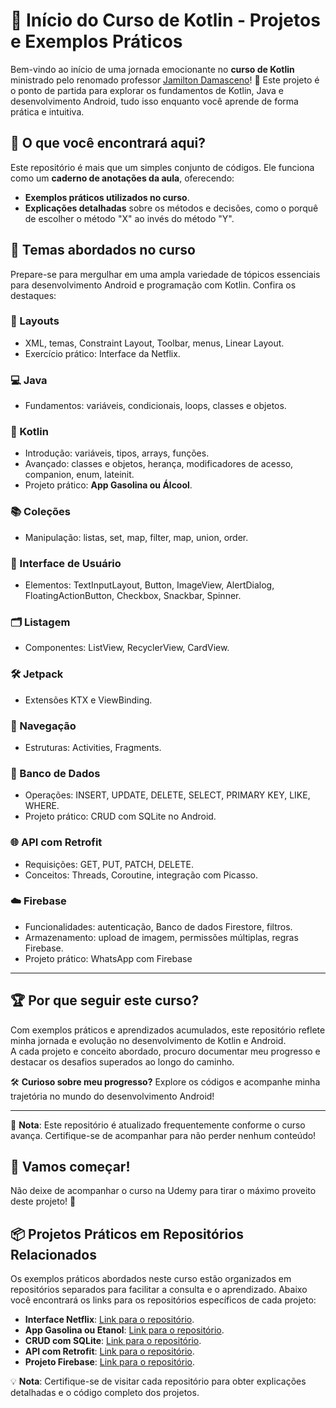 # 🚀 Início do Curso de Kotlin - Projetos e Exemplos Práticos  

Bem-vindo ao início de uma jornada emocionante no **curso de Kotlin** ministrado pelo renomado professor [Jamilton Damasceno](https://www.udemy.com)! 🎉 
Este projeto é o ponto de partida para explorar os fundamentos de Kotlin, Java e desenvolvimento Android, tudo isso enquanto você aprende de forma prática e intuitiva.  

## 📝 O que você encontrará aqui?  
Este repositório é mais que um simples conjunto de códigos. Ele funciona como um **caderno de anotações da aula**, oferecendo:  
- **Exemplos práticos utilizados no curso**.  
- **Explicações detalhadas** sobre os métodos e decisões, como o porquê de escolher o método "X" ao invés do método "Y".  

## 🎯 Temas abordados no curso  
Prepare-se para mergulhar em uma ampla variedade de tópicos essenciais para desenvolvimento Android e programação com Kotlin. Confira os destaques:  

### 🌟 Layouts  
- XML, temas, Constraint Layout, Toolbar, menus, Linear Layout.  
- Exercício prático: Interface da Netflix.  

### 💻 Java  
- Fundamentos: variáveis, condicionais, loops, classes e objetos.  

### 📜 Kotlin  
- Introdução: variáveis, tipos, arrays, funções.  
- Avançado: classes e objetos, herança, modificadores de acesso, companion, enum, lateinit.  
- Projeto prático: **App Gasolina ou Álcool**.  

### 📚 Coleções  
- Manipulação: listas, set, map, filter, map, union, order.  

### 🎨 Interface de Usuário  
- Elementos: TextInputLayout, Button, ImageView, AlertDialog, FloatingActionButton, Checkbox, Snackbar, Spinner.  

### 🗂️ Listagem  
- Componentes: ListView, RecyclerView, CardView.  

### 🛠️ Jetpack  
- Extensões KTX e ViewBinding.  

### 🔀 Navegação  
- Estruturas: Activities, Fragments.  

### 💾 Banco de Dados  
- Operações: INSERT, UPDATE, DELETE, SELECT, PRIMARY KEY, LIKE, WHERE.  
- Projeto prático: CRUD com SQLite no Android.  

### 🌐 API com Retrofit  
- Requisições: GET, PUT, PATCH, DELETE.  
- Conceitos: Threads, Coroutine, integração com Picasso.  

### ☁️ Firebase  
- Funcionalidades: autenticação, Banco de dados Firestore, filtros.  
- Armazenamento: upload de imagem, permissões múltiplas, regras Firebase.
- Projeto prático: WhatsApp com Firebase

---

## 🏆 Por que seguir este curso?  
Com exemplos práticos e aprendizados acumulados, este repositório reflete minha jornada e evolução no desenvolvimento de Kotlin e Android.  
A cada projeto e conceito abordado, procuro documentar meu progresso e destacar os desafios superados ao longo do caminho.  

🛠️ **Curioso sobre meu progresso?** Explore os códigos e acompanhe minha trajetória no mundo do desenvolvimento Android!  

---

📌 **Nota**: Este repositório é atualizado frequentemente conforme o curso avança. Certifique-se de acompanhar para não perder nenhum conteúdo!  

## 🌟 Vamos começar!  
Não deixe de acompanhar o curso na Udemy para tirar o máximo proveito deste projeto! 🚀  

## 📦 Projetos Práticos em Repositórios Relacionados  

Os exemplos práticos abordados neste curso estão organizados em repositórios separados para facilitar a consulta e o aprendizado. Abaixo você encontrará os links para os repositórios específicos de cada projeto:  

- **Interface Netflix**: [Link para o repositório](https://github.com/midnightbr/repoNetflix).  
- **App Gasolina ou Etanol**: [Link para o repositório](https://github.com/midnightbr/EtanolOuGasolina).  
- **CRUD com SQLite**: [Link para o repositório](https://github.com/midnightbr/repoSQLiteCRUD).  
- **API com Retrofit**: [Link para o repositório](https://github.com/midnightbr/repoAPIRetrofit).  
- **Projeto Firebase**: [Link para o repositório](https://github.com/midnightbr/repoFirebase).  

💡 **Nota**: Certifique-se de visitar cada repositório para obter explicações detalhadas e o código completo dos projetos.  
